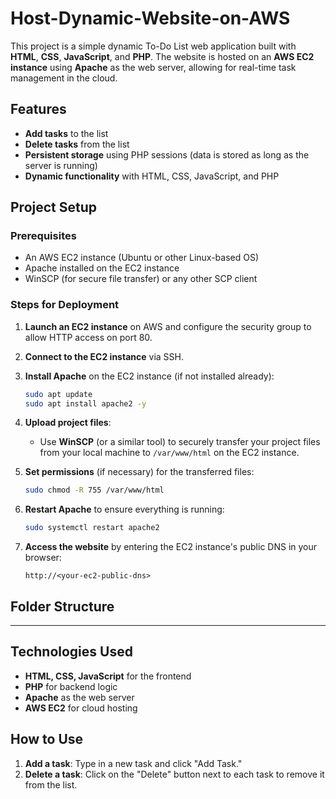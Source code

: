 # Host-Dynamic-Website-on-AWS

This project is a simple dynamic To-Do List web application built with **HTML**, **CSS**, **JavaScript**, and **PHP**. The website is hosted on an **AWS EC2 instance** using **Apache** as the web server, allowing for real-time task management in the cloud.

## Features

- **Add tasks** to the list
- **Delete tasks** from the list
- **Persistent storage** using PHP sessions (data is stored as long as the server is running)
- **Dynamic functionality** with HTML, CSS, JavaScript, and PHP

## Project Setup

### Prerequisites

- An AWS EC2 instance (Ubuntu or other Linux-based OS)
- Apache installed on the EC2 instance
- WinSCP (for secure file transfer) or any other SCP client

### Steps for Deployment

1. **Launch an EC2 instance** on AWS and configure the security group to allow HTTP access on port 80.
2. **Connect to the EC2 instance** via SSH.
3. **Install Apache** on the EC2 instance (if not installed already):
    ```bash
    sudo apt update
    sudo apt install apache2 -y
    ```

4. **Upload project files**:
    - Use **WinSCP** (or a similar tool) to securely transfer your project files from your local machine to `/var/www/html` on the EC2 instance.

5. **Set permissions** (if necessary) for the transferred files:
    ```bash
    sudo chmod -R 755 /var/www/html
    ```

6. **Restart Apache** to ensure everything is running:
    ```bash
    sudo systemctl restart apache2
    ```

7. **Access the website** by entering the EC2 instance's public DNS in your browser:
    ```
    http://<your-ec2-public-dns>
    ```

## Folder Structure

****


## Technologies Used

- **HTML, CSS, JavaScript** for the frontend
- **PHP** for backend logic
- **Apache** as the web server
- **AWS EC2** for cloud hosting

## How to Use

1. **Add a task**: Type in a new task and click "Add Task."
2. **Delete a task**: Click on the "Delete" button next to each task to remove it from the list.



